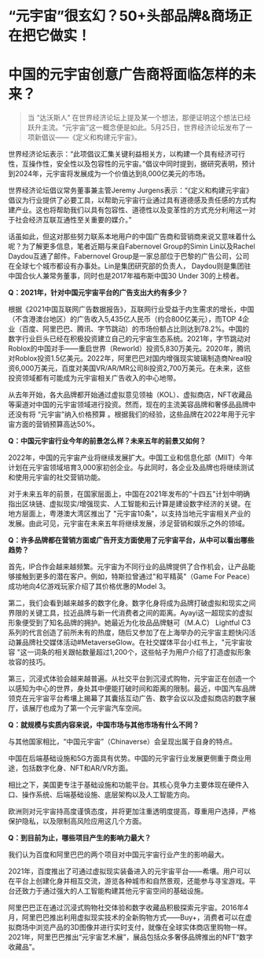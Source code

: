 # “元宇宙”很玄幻？50+头部品牌&商场正在把它做实！


# 中国的元宇宙创意广告商将面临怎样的未来？

> 当 “达沃斯人” 在世界经济论坛上提及某一个想法，那便证明这个想法已经跃升主流。“元宇宙”这一概念便是如此。5月25日，世界经济论坛发布了一项新倡议——《定义和构建元宇宙》。

世界经济论坛表示：“此项倡议汇集关键利益相关方，以构建一个具有经济可行性，互操作性，安全性以及包容性的元宇宙。”倡议中同时提到，据研究表明，预计到2024年，元宇宙将发展成为一个价值达到8,000亿美元的市场。

世界经济论坛倡议常务董事兼主管Jeremy Jurgens表示：“《定义和构建元宇宙》倡议为行业提供了必要工具，以帮助元宇宙行业通过具有道德感及责任感的方式构建产业。这也将帮助我们以具有包容性、道德性以及变革性的方式充分利用这一对于社会经济互联互通性至关重要的媒介。”

话虽如此，但这对那些努力联系本地用户的中国广告商和营销商来说又意味着什么呢？为了解更多信息，笔者近期与来自Fabernovel Group的Simin Lin以及Rachel Daydou互通了邮件。Fabernovel Group是一家总部位于巴黎的广告公司，公司在全球七个城市都设有办事处。Lin是集团研究部的负责人， Daydou则是集团驻中国合伙人兼常务董事，同时也是2017年福布斯中国30 Under 30的上榜者。

**Q：2021年，针对中国元宇宙平台的广告支出大约有多少？**

根据《2021中国互联网广告数据报告》，互联网行业受益于内生需求的增长，中国（不含港澳台地区）的广告收入5,435亿人民币（约合800亿美元），而TOP 4企业（百度、阿里巴巴、腾讯、字节跳动）的市场份额占比则达到78.2%。中国的数字行业巨头已经在积极投资建立自己的元宇宙生态系统。2021年，字节跳动对Roblox的中国对手——重启世界（Reworld）投资5,830万美元。2020年，腾讯对Roblox投资1.5亿美元。2022年，阿里巴巴对国内增强现实玻璃制造商Nreal投资6,000万美元，百度对美国VR/AR/MR公司8i投资2,700万美元。在未来，这些投资领域都有可能成为元宇宙相关广告收入的中心地带。

从去年开始，各大品牌都开始通过虚拟意见领袖（KOL）、虚拟商店，NFT收藏品等渠道对中国的元宇宙领域进行投资。然而，现在的主流美容品牌和奢侈品品牌中还没有将 “元宇宙”纳入价格预算 。根据我们的经验，这些品牌在2022年用于元宇宙方面的营销预算高达50%。

**Q：中国元宇宙行业今年的前景怎么样？未来五年的前景又如何？**

2022年，中国的元宇宙产业将继续发展扩大。中国工业和信息化部（MIIT）今年计划在元宇宙领域培育3,000家初创企业。与此同时，各企业及品牌也将继续测试和使用元宇宙的社交营销功能。

对于未来五年的前景，在国家层面上，中国在2021年发布的“十四五”计划中明确指出区块链、虚拟现实/增强现实、人工智能和云计算是建设数字经济的关键。在地方层面上，粤港澳大湾区推出了 "元宇宙10条"，以支持当地元宇宙相关产业的发展。由此可见，元宇宙在未来五年将继续发展，涉足营销和娱乐之外的领域。

**Q：许多品牌都在营销方面或广告开支方面使用了元宇宙平台，从中可以看出哪些趋势？**

首先，IP合作会越来越频繁。元宇宙为不同行业的品牌提供了合作机会，让产品能够接触到更多的潜在客户。例如，特斯拉曾通过"和平精英"（Game For Peace）成功地向4亿游戏玩家介绍了其价格优惠的Model 3。

第二，我们会看到越来越多的数字化身。数字化身将成为品牌打破虚拟和现实之间界限的关键工具，拉近品牌与新一代消费者之间的距离。Ayayi这一超现实的虚拟形象便受到了知名品牌的拥护。她最近为化妆品品牌魅可（M.A.C） Lightful C3系列的代言创造了前所未有的热度，随后又参加了在上海举办的元宇宙主题快闪活动兼品牌社交媒体活动#MetaverseGlow。在社交媒体平台小红书上，"元宇宙妆容 "这一词条的相关跟帖数量超过1,200个，这些帖子为用户介绍了打造虚拟形象妆容的技巧。

第三，沉浸式体验会越来越普遍。从社交平台到沉浸式购物，元宇宙正在创造一个以感知为中心的世界，身处其中便能打破时间和距离的限制。最近，中国汽车品牌领克在元宇宙平台希壤上揭幕了其囊括互动广告、数字会议以及虚拟商店的数字展厅，该展厅也成为了第一个元宇宙汽车空间。

**Q：就规模与实质内容来说，中国市场与其他市场有什么不同？**

与其他国家相比，“中国元宇宙”（Chinaverse）会呈现出属于自身的特点。

中国在后端基础设施和5G方面具有优势。中国的元宇宙行业发展更侧重于商业用途，包括数字化身、NFT和AR/VR方面。

相比之下，美国更专注于基础设施和功能平台。其核心竞争力主要体现在硬件入口、操作系统、后端基础设施、底层架构以及人工智能方向。

欧洲则对元宇宙持高度谨慎态度，并将更加注重透明度提高，尊重用户选择，严格保护隐私，以及限制高风险应用这几个方面。

**Q：到目前为止，哪些项目产生的影响力最大？**

我们认为百度和阿里巴巴的两个项目对中国元宇宙行业产生的影响最大。

2021年，百度推出了可通过虚拟现实装备进入的元宇宙平台——希壤。用户可以在平台上创建化身并相互交流，游览各种城市和自然景观，还能参与寻宝游戏。平台还致力于通过强大的人工智能构建其他元宇宙空间的基础设施。

阿里巴巴正在通过沉浸式购物社交体验和数字收藏品积极探索元宇宙。2016年4月，阿里巴巴推出利用虚拟现实技术的全新购物方式——Buy+，消费者可以在虚拟商场中浏览产品的3D图像并进行实时支付，就像在全球实体商店里购物一样。2021年，阿里巴巴推出“元宇宙艺术展”，展品包括众多奢侈品牌推出的NFT“数字收藏品”。
